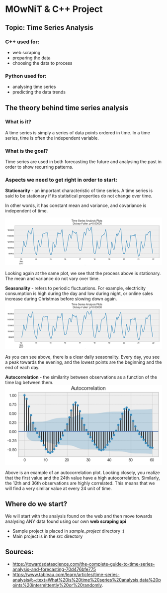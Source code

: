 # MOwNiT & C++ Project

## Topic: Time Series Analysis

### C++ used for:

- web scraping
- preparing the data
- choosing the data to process

### Python used for:

- analysing time series
- predicting the data trends

## The theory behind time series analysis

### What is it?

A time series is simply a series of data points ordered in time. In a time series, time is often the independent
variable.

### What is the goal?

Time series are used in both forecasting the future and analysing the past in order to show recurring patterns.

### Aspects we need to get right in order to start:

**Stationarity** - an important characteristic of time series. A time series is said to be stationary if its statistical
properties do not change over time.

In other words, it has constant mean and variance, and covariance is independent of time.

![stationarity_example](docs/plots/stationarity_and_stationarity_example.png)

Looking again at the same plot, we see that the process above is stationary. The mean and variance do not vary over
time.

**Seasonality** - refers to periodic fluctuations. For example, electricity consumption is high during the day and low
during night, or online sales increase during Christmas before slowing down again.
![seasonality_example](docs/plots/stationarity_and_stationarity_example.png)

As you can see above, there is a clear daily seasonality. Every day, you see a peak towards the evening, and the lowest
points are the beginning and the end of each day.

**Autocorrelation** - the similarity between observations as a function of the time lag between them.
![autocorrelation_example](docs/plots/autocorrelation_example.png)

Above is an example of an autocorrelation plot. Looking closely, you realize that the first value and the 24th value
have a high autocorrelation. Similarly, the 12th and 36th observations are highly correlated. This means that we will
find a very similar value at every 24 unit of time.

## Where do we start?

We will start with the analysis found on the web and then move towards analysing ANY data found using our own **web
scraping api**

- Sample project is placed in *sample_project* directory :)
- Main project is in the *src* directory

## Sources:
- https://towardsdatascience.com/the-complete-guide-to-time-series-analysis-and-forecasting-70d476bfe775
- https://www.tableau.com/learn/articles/time-series-analysis#:~:text=What%20is%20time%20series%20analysis,data%20points%20intermittently%20or%20randomly.
